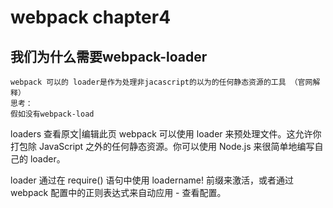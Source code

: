 # webpack chapter4
## 我们为什么需要webpack-loader
    webpack 可以的 loader是作为处理非jacascript的以为的任何静态资源的工具 （官网解释）
    思考：
    假如没有webpack-load



loaders
查看原文|编辑此页
webpack 可以使用 loader 来预处理文件。这允许你打包除 JavaScript 之外的任何静态资源。你可以使用 Node.js 来很简单地编写自己的 loader。

loader 通过在 require() 语句中使用 loadername! 前缀来激活，或者通过 webpack 配置中的正则表达式来自动应用 - 查看配置。

